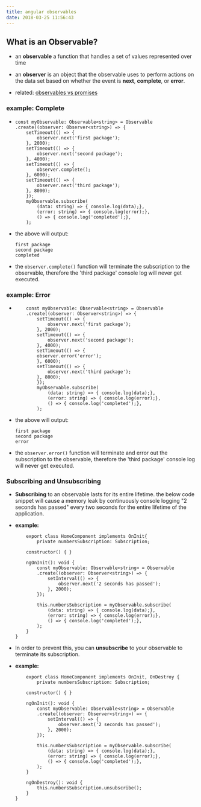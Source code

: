 ```yaml
---
title: angular observables
date: 2018-03-25 11:56:43
---
```


## What is an Observable?
- an **observable** a function that handles a set of values represented over time
- an **observer** is an object that the observable uses to perform actions on the data set based on whether the event is **next**, **complete**, or **error**.

- related: [observables vs promises](promises-observables) 

### **example: Complete**
* 
    ```
    const myObservable: Observable<string> = Observable
    .create((observer: Observer<string>) => {
        setTimeout(() => {
            observer.next('first package');
        }, 2000);
        setTimeout(() => {
            observer.next('second package');
        }, 4000);
        setTimeout(() => {
            observer.complete();
        }, 6000);
        setTimeout(() => {
            observer.next('third package');
        }, 8000);
        });
        myObservable.subscribe(
            (data: string) => { console.log(data);},
            (error: string) => { console.log(error);},
            () => { console.log('completed');},
        );
    ```

* the above will output:

    ```
    first package
    second package
    completed
 
    ```
* the `observer.complete()` function will terminate the subscription to the observable, therefore the 'third package' console log will never get executed. 

### **example: Error**
* 
    ```
        const myObservable: Observable<string> = Observable
        .create((observer: Observer<string>) => {
            setTimeout(() => {
                observer.next('first package');
            }, 2000);
            setTimeout(() => {
                observer.next('second package');
            }, 4000);
            setTimeout(() => {
            observer.error('error');
            }, 6000);
            setTimeout(() => {
                observer.next('third package');
            }, 8000);
            });
            myObservable.subscribe(
                (data: string) => { console.log(data);},
                (error: string) => { console.log(error);},
                () => { console.log('completed');},
            );
    ```

* the above will output:

    ```
    first package
    second package
    error
    ```
* the `observer.error()` function will terminate and error out the subscription to the observable, therefore the 'third package' console log will never get executed.


### Subscribing and Unsubscribing
* **Subscribing** to an observable lasts for its entire lifetime. the below code snippet will cause a memory leak by continuously console logging "2 seconds has passed" every two seconds for the entire lifetime of the application.
* **example:**

    ```
        export class HomeComponent implements OnInit{
            private numbersSubscription: Subscription;

        constructor() { }

        ngOnInit(): void {
            const myObservable: Observable<string> = Observable
            .create((observer: Observer<string>) => {
                setInterval(() => {
                    observer.next('2 seconds has passed');
                }, 2000);
            });

            this.numbersSubscription = myObservable.subscribe(
                (data: string) => { console.log(data);},
                (error: string) => { console.log(error);},
                () => { console.log('completed');},
            );
        }
    }
    ```

* In order to prevent this, you can **unsubscribe** to your observable to terminate its subscription.
* **example:**

    ```
        export class HomeComponent implements OnInit, OnDestroy {
            private numbersSubscription: Subscription;

        constructor() { }

        ngOnInit(): void {
            const myObservable: Observable<string> = Observable
            .create((observer: Observer<string>) => {
                setInterval(() => {
                    observer.next('2 seconds has passed');
                }, 2000);
            });

            this.numbersSubscription = myObservable.subscribe(
                (data: string) => { console.log(data);},
                (error: string) => { console.log(error);},
                () => { console.log('completed');},
            );
        }

        ngOnDestroy(): void {
            this.numbersSubscription.unsubscribe();
        }
    }
    ```
